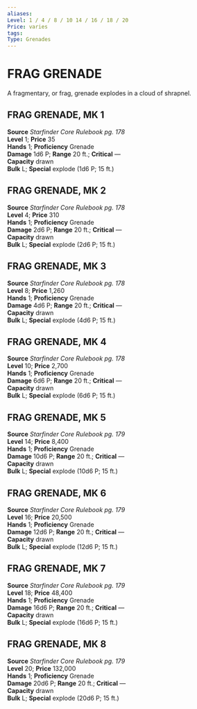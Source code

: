 ```yaml
---
aliases: 
Level: 1 / 4 / 8 / 10 14 / 16 / 18 / 20
Price: varies
tags: 
Type: Grenades
---
```

# FRAG GRENADE

A fragmentary, or frag, grenade explodes in a cloud of shrapnel.  

##  FRAG GRENADE, MK 1

**Source** _Starfinder Core Rulebook pg. 178_  
**Level** 1; **Price** 35  
**Hands** 1; **Proficiency** Grenade  
**Damage** 1d6 P; **Range** 20 ft.; **Critical** —  
**Capacity** drawn  
**Bulk** L; **Special** explode (1d6 P; 15 ft.)

##  FRAG GRENADE, MK 2

**Source** _Starfinder Core Rulebook pg. 178_  
**Level** 4; **Price** 310  
**Hands** 1; **Proficiency** Grenade  
**Damage** 2d6 P; **Range** 20 ft.; **Critical** —  
**Capacity** drawn  
**Bulk** L; **Special** explode (2d6 P; 15 ft.)

##  FRAG GRENADE, MK 3

**Source** _Starfinder Core Rulebook pg. 178_  
**Level** 8; **Price** 1,260  
**Hands** 1; **Proficiency** Grenade  
**Damage** 4d6 P; **Range** 20 ft.; **Critical** —  
**Capacity** drawn  
**Bulk** L; **Special** explode (4d6 P; 15 ft.)

##  FRAG GRENADE, MK 4

**Source** _Starfinder Core Rulebook pg. 178_  
**Level** 10; **Price** 2,700  
**Hands** 1; **Proficiency** Grenade  
**Damage** 6d6 P; **Range** 20 ft.; **Critical** —  
**Capacity** drawn  
**Bulk** L; **Special** explode (6d6 P; 15 ft.)

##  FRAG GRENADE, MK 5

**Source** _Starfinder Core Rulebook pg. 179_  
**Level** 14; **Price** 8,400  
**Hands** 1; **Proficiency** Grenade  
**Damage** 10d6 P; **Range** 20 ft.; **Critical** —  
**Capacity** drawn  
**Bulk** L; **Special** explode (10d6 P; 15 ft.)

##  FRAG GRENADE, MK 6

**Source** _Starfinder Core Rulebook pg. 179_  
**Level** 16; **Price** 20,500  
**Hands** 1; **Proficiency** Grenade  
**Damage** 12d6 P; **Range** 20 ft.; **Critical** —  
**Capacity** drawn  
**Bulk** L; **Special** explode (12d6 P; 15 ft.)

##  FRAG GRENADE, MK 7

**Source** _Starfinder Core Rulebook pg. 179_  
**Level** 18; **Price** 48,400  
**Hands** 1; **Proficiency** Grenade  
**Damage** 16d6 P; **Range** 20 ft.; **Critical** —  
**Capacity** drawn  
**Bulk** L; **Special** explode (16d6 P; 15 ft.)

##  FRAG GRENADE, MK 8

**Source** _Starfinder Core Rulebook pg. 179_  
**Level** 20; **Price** 132,000  
**Hands** 1; **Proficiency** Grenade  
**Damage** 20d6 P; **Range** 20 ft.; **Critical** —  
**Capacity** drawn  
**Bulk** L; **Special** explode (20d6 P; 15 ft.)
